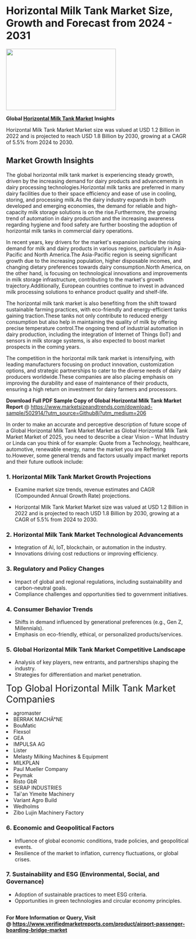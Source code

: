 <H1>Horizontal Milk Tank Market Size, Growth and Forecast from 2024 - 2031</H1><img class="aligncenter size-medium wp-image-584254" src="https://thirdeyenews.in/wp-content/uploads/2024/09/Global-Market-Research-300x168.jpeg" alt="" width="300" height="168" /><p><strong>Global&nbsp;<a href="https://www.marketsizeandtrends.com/download-sample/502914/?utm_source=Github8j?utm_medium=206">Horizontal Milk Tank Market</a> Insights</strong></p><p>Horizontal Milk Tank Market Market size was valued at USD 1.2 Billion in 2022 and is projected to reach USD 1.8 Billion by 2030, growing at a CAGR of 5.5% from 2024 to 2030.</p><p><h2>Market Growth Insights</h2> <p>The global horizontal milk tank market is experiencing steady growth, driven by the increasing demand for dairy products and advancements in dairy processing technologies.Horizontal milk tanks are preferred in many dairy facilities due to their space efficiency and ease of use in cooling, storing, and processing milk.As the dairy industry expands in both developed and emerging economies, the demand for reliable and high-capacity milk storage solutions is on the rise.Furthermore, the growing trend of automation in dairy production and the increasing awareness regarding hygiene and food safety are further boosting the adoption of horizontal milk tanks in commercial dairy operations.</p> <p>In recent years, key drivers for the market's expansion include the rising demand for milk and dairy products in various regions, particularly in Asia-Pacific and North America.The Asia-Pacific region is seeing significant growth due to the increasing population, higher disposable incomes, and changing dietary preferences towards dairy consumption.North America, on the other hand, is focusing on technological innovations and improvements in milk storage infrastructure, contributing to the market's growth trajectory.Additionally, European countries continue to invest in advanced milk processing solutions to enhance product quality and shelf-life.</p> <p>The horizontal milk tank market is also benefiting from the shift toward sustainable farming practices, with eco-friendly and energy-efficient tanks gaining traction.These tanks not only contribute to reduced energy consumption but also help in maintaining the quality of milk by offering precise temperature control.The ongoing trend of industrial automation in dairy production, including the integration of Internet of Things (IoT) and sensors in milk storage systems, is also expected to boost market prospects in the coming years.</p> <p>The competition in the horizontal milk tank market is intensifying, with leading manufacturers focusing on product innovation, customization options, and strategic partnerships to cater to the diverse needs of dairy producers worldwide.These companies are also placing emphasis on improving the durability and ease of maintenance of their products, ensuring a high return on investment for dairy farmers and processors.</p> <p><span class=""><strong>Download Full PDF Sample Copy of Global Horizontal Milk Tank Market Report</strong> @ <a href="https://www.marketsizeandtrends.com/download-sample/502914/?utm_source=Github8j?utm_medium=206" target="_blank">https://www.marketsizeandtrends.com/download-sample/502914/?utm_source=Github8j?utm_medium=206</a></span></p><p>In order to make an accurate and perceptive description of future scope of a Global&nbsp;Horizontal Milk Tank Market Market as Global&nbsp;Horizontal Milk Tank Market Market of 2025, you need to describe a clear Vision &ndash; What Industry or Linda can you think of for example: Quote from a Technology, healthcare, automotive, renewable energy, name the market you are Reffering to.However, some general trends and factors usually impact market reports and their future outlook include:</p><h3>1.&nbsp;<strong>Horizontal Milk Tank Market Growth Projections</strong></h3><ul><li>Examine market size trends, revenue estimates and CAGR (Compounded Annual Growth Rate) projections.</li><li><p>Horizontal Milk Tank Market Market size was valued at USD 1.2 Billion in 2022 and is projected to reach USD 1.8 Billion by 2030, growing at a CAGR of 5.5% from 2024 to 2030.</p></li></ul><h3>2.&nbsp;<strong>Horizontal Milk Tank Market Technological Advancements</strong></h3><ul><li>Integration of AI, IoT, blockchain, or automation in the industry.</li><li>Innovations driving cost reductions or improving efficiency.</li></ul><h3>3.&nbsp;<strong>Regulatory and Policy Changes</strong></h3><ul><li>Impact of global and regional regulations, including sustainability and carbon-neutral goals.</li><li>Compliance challenges and opportunities tied to government initiatives.</li></ul><h3>4.&nbsp;<strong>Consumer Behavior Trends</strong></h3><ul><li>Shifts in demand influenced by generational preferences (e.g., Gen Z, Millennials).</li><li>Emphasis on eco-friendly, ethical, or personalized products/services.</li></ul><h3>5.&nbsp;<strong>Global Horizontal Milk Tank Market Competitive Landscape</strong></h3><ul><li>Analysis of key players, new entrants, and partnerships shaping the industry.</li><li>Strategies for differentiation and market penetration.</li></ul><p data-pm-slice="1 1 []"><span style="color: inherit; font-family: inherit; font-size: 25px;">Top Global Horizontal Milk Tank Market Companies</span></p><div class="" data-test-id=""><p><li>agromaster</li><li> BERRAK MACHÄ°NE</li><li> BouMatic</li><li> Flexsol</li><li> GEA</li><li> IMPULSA AG</li><li> Lister</li><li> Melasty Milking Machines & Equipment</li><li> MILKPLAN</li><li> Paul Mueller Company</li><li> Peymak</li><li> Risto GbR</li><li> SERAP INDUSTRIES</li><li> Tai'an Yimeite Machinery</li><li> Variant Agro Build</li><li> Wedholms</li><li> Zibo Lujin Machinery Factory</li></p></div><h3>6.&nbsp;<strong>Economic and Geopolitical Factors</strong></h3><ul><li>Influence of global economic conditions, trade policies, and geopolitical events.</li><li>Resilience of the market to inflation, currency fluctuations, or global crises.</li></ul><h3>7.&nbsp;<strong>Sustainability and ESG (Environmental, Social, and Governance)</strong></h3><ul><li>Adoption of sustainable practices to meet ESG criteria.</li><li>Opportunities in green technologies and circular economy principles.</li></ul><h2><strong style="font-size: 14px;">For More Information or Query, Visit @&nbsp;</strong><a style="background-color: #ffffff; font-size: 14px;" href="https://www.marketsizeandtrends.com/report/horizontal-milk-tank-market/" target="_blank">https://www.verifiedmarketreports.com/product/airport-passenger-boarding-bridge-market</a></h2>